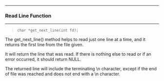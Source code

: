 ***
### Read Line Function  
----
    
    
> ``char *get_next_line(int fd);``

The get_next_line() method helps to read just one line at a time, and it returns the first line from the file given. 

It will return the line that was read. If there is nothing else to read or if an error occurred, it should return NULL.

The returned line will include the terminating \n character,
except if the end of file was reached and does not end with a \n character.
